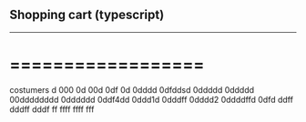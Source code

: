## Shopping cart (typescript)
---------------------------
==================
=================

costumers
d
000
0d
00d
0df
0d
0dddd
0dfddsd
0ddddd
0ddddd
00dddddddd
0dddddd
0ddf4dd
0ddd1d
0dddff
0dddd2
0ddddffd
0dfd
ddff
dddff
dddf
ff
ffff
ffff
fff

